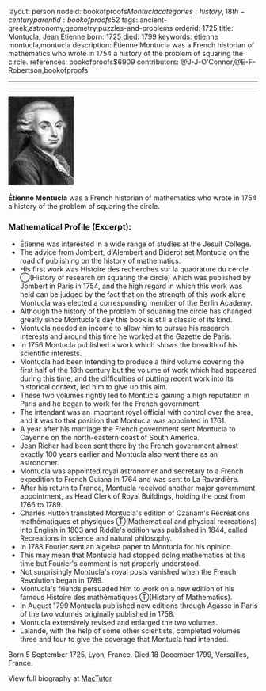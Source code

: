 layout: person
nodeid: bookofproofs$Montucla
categories: history,18th-century
parentid: bookofproofs$52
tags: ancient-greek,astronomy,geometry,puzzles-and-problems
orderid: 1725
title: Montucla, Jean Étienne
born: 1725
died: 1799
keywords: étienne montucla,montucla
description: Étienne Montucla was a French historian of mathematics who wrote in 1754 a history of the problem of squaring the circle.
references: bookofproofs$6909
contributors: @J-J-O'Connor,@E-F-Robertson,bookofproofs

---



---

![Montucla.jpg](https://github.com/bookofproofs/bookofproofs.github.io/blob/main/_sources/_assets/images/portraits/Montucla.jpg?raw=true)

**Étienne Montucla** was a French historian of mathematics who wrote in 1754 a history of the problem of squaring the circle.

### Mathematical Profile (Excerpt):
* Étienne was interested in a wide range of studies at the Jesuit College.
* The advice from Jombert, d'Alembert and Diderot set Montucla on the road of publishing on the history of mathematics.
* His first work was Histoire des recherches sur la quadrature du cercle Ⓣ(History of research on squaring the circle) which was published by Jombert in Paris in 1754, and the high regard in which this work was held can be judged by the fact that on the strength of this work alone Montucla was elected a corresponding member of the Berlin Academy.
* Although the history of the problem of squaring the circle has changed greatly since Montucla's day this book is still a classic of its kind.
* Montucla needed an income to allow him to pursue his research interests and around this time he worked at the Gazette de Paris.
* In 1756 Montucla published a work which shows the breadth of his scientific interests.
* Montucla had been intending to produce a third volume covering the first half of the 18th  century but the volume of work which had appeared during this time, and the difficulties of putting recent work into its historical context, led him to give up this aim.
* These two volumes rightly led to Montucla gaining a high reputation in Paris and he began to work for the French government.
* The intendant was an important royal official with control over the area, and it was to that position that Montucla was appointed in 1761.
* A year after his marriage the French government sent Montucla to Cayenne on the north-eastern coast of South America.
* Jean Richer had been sent there by the French government almost exactly 100 years earlier and Montucla also went there as an astronomer.
* Montucla was appointed royal astronomer and secretary to a French expedition to French Guiana in 1764 and was sent to La Ravardière.
* After his return to France, Montucla received another major government appointment, as Head Clerk of Royal Buildings, holding the post from 1766 to 1789.
* Charles Hutton translated Montucla's edition of Ozanam's Récréations mathématiques et physiques Ⓣ(Mathematical and physical recreations) into English in 1803 and Riddle's edition was published in 1844, called Recreations in science and natural philosophy.
* In 1788 Fourier sent an algebra paper to Montucla for his opinion.
* This may mean that Montucla had stopped doing mathematics at this time but Fourier's comment is not properly understood.
* Not surprisingly Montucla's royal posts vanished when the French Revolution began in 1789.
* Montucla's friends persuaded him to work on a new edition of his famous Histoire des mathématiques Ⓣ(History of Mathematics).
* In August 1799 Montucla published new editions through Agasse in Paris of the two volumes originally published in 1758.
* Montucla extensively revised and enlarged the two volumes.
* Lalande, with the help of some other scientists, completed volumes three and four to give the coverage that Montucla had intended.

Born 5 September 1725, Lyon, France. Died 18 December 1799, Versailles, France.

View full biography at [MacTutor](https://mathshistory.st-andrews.ac.uk/Biographies/Montucla/)
